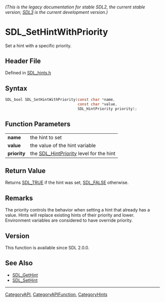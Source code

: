 ###### (This is the legacy documentation for stable SDL2, the current stable version; [SDL3](https://wiki.libsdl.org/SDL3/) is the current development version.)
# SDL_SetHintWithPriority

Set a hint with a specific priority.

## Header File

Defined in [SDL_hints.h](https://github.com/libsdl-org/SDL/blob/SDL2/include/SDL_hints.h)

## Syntax

```c
SDL_bool SDL_SetHintWithPriority(const char *name,
                                 const char *value,
                                 SDL_HintPriority priority);

```

## Function Parameters

|                  |                                                             |
| ---------------- | ----------------------------------------------------------- |
| **name**         | the hint to set                                             |
| **value**        | the value of the hint variable                              |
| **priority**     | the [SDL_HintPriority](SDL_HintPriority) level for the hint |

## Return Value

Returns [SDL_TRUE](SDL_TRUE) if the hint was set, [SDL_FALSE](SDL_FALSE)
otherwise.

## Remarks

The priority controls the behavior when setting a hint that already has a
value. Hints will replace existing hints of their priority and lower.
Environment variables are considered to have override priority.

## Version

This function is available since SDL 2.0.0.

## See Also

* [SDL_GetHint](SDL_GetHint)
* [SDL_SetHint](SDL_SetHint)

----
[CategoryAPI](CategoryAPI), [CategoryAPIFunction](CategoryAPIFunction), [CategoryHints](CategoryHints)


